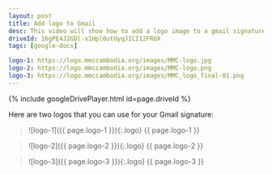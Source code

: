 ```yaml
---
layout: post
title: Add logo to Gmail
desc: This video will show how to add a logo image to a gmail signature.
driveId: 16gPE4J2GDl-x1Hpl0utUyqJICI12FRbX
tags: [google-docs]

logo-1: https://logo.mmccambodia.org/images/MMC-logo.jpg
logo-2: https://logo.mmccambodia.org/images/MMC-logo.png
logo-3: https://logo.mmccambodia.org/images/MMC_logo_final-01.png
---
```


{% include googleDrivePlayer.html id=page.driveId %}

Here are two logos that you can use for your Gmail signature:

> ![logo-1]({{ page.logo-1 }}){:.logo}
> {{ page.logo-1 }}

> ![logo-2]({{ page.logo-2 }}){:.logo}
> {{ page.logo-2 }}

> ![logo-3]({{ page.logo-3 }}){:.logo}
> {{ page.logo-3 }}
